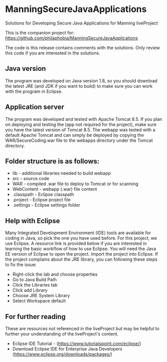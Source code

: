 # ManningSecureJavaApplications
Solutions for Developing Secure Java Applications for Manning liveProject

This is the companion project for:
https://github.com/philaphobia/ManningSecureJavaApplications

The code is this release contains comments with the solutions. Only review this code if you are interested in the solutions.


## Java version
The program was developed on Java version 1.8, so you should download the latest JRE (and JDK if you want to build) to make sure you can work with the program in Eclipse.

## Application server
The program was developed and tested with Apache Tomcat 8.5. If you plan on deploying and testing the (app not required for the project), make sure you have the latest version of Tomcat 8.5. The webapp was
 tested with a default Apache Tomcat and can simply be deployed by copying the WAR/SecureCoding.war file to the webapps directory under the Tomcat directory.

## Folder structure is as follows:
   * lib - additional libraries needed to build webapp
   * src - source code
   * WAR - compiled .war file to deploy to Tomcat or for scanning
   * WebContent - webapp (.war) file content
   * .classpath - Eclipse classpath
   * .project - Eclipse project file
   * .settings - Eclipse settings folder
   
## Help with Eclipse
Many Integrated Development Environment (IDE) tools are available for coding in Java, so pick the one you have used before. For this project, we use Eclipse. A resource link is provided below if you are interested in learning the basic workflow of how to use Eclipse. You will need the Java EE version of Eclipse to open the project. Import the project into Eclipse. If the project complains about the JRE library, you can following these steps to fix the issue:
* Right-click the lab and choose properties
* Go to Java Build Path
* Click the Libraries tab
* Click add Library
* Choose JRE System Library
* Select Workspace default

## For further reading
These are resources not referenced in the liveProject but may be helpful to further your understanding of the liveProject's content.

* Eclipse IDE Tutorial - (https://www.tutorialspoint.com/eclipse/)
* Download Eclipse IDE for Enterprise Java Developers (https://www.eclipse.org/downloads/packages/)

